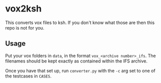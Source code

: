 # vox2ksh

This converts vox files to ksh. If you don't know what those are then this repo is not for you.

## Usage

Put your vox folders in `data`, in the format `vox_<archive number>_ifs`. The filenames should be kept exactly as 
contained within the IFS archive.

Once you have that set up, run `converter.py` with the `-c` arg set to one of the testcases in `CASES`.